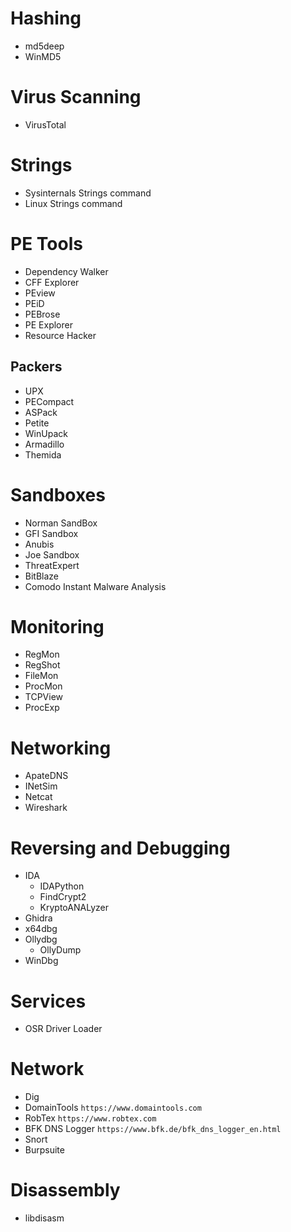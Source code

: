 # Hashing
- md5deep
- WinMD5

# Virus Scanning
- VirusTotal

# Strings
- Sysinternals Strings command
- Linux Strings command

# PE Tools
- Dependency Walker
- CFF Explorer
- PEview
- PEiD
- PEBrose
- PE Explorer
- Resource Hacker

## Packers
- UPX
- PECompact
- ASPack
- Petite
- WinUpack
- Armadillo
- Themida

# Sandboxes
- Norman SandBox
- GFI Sandbox
- Anubis
- Joe Sandbox
- ThreatExpert
- BitBlaze
- Comodo Instant Malware Analysis

# Monitoring
- RegMon
- RegShot
- FileMon
- ProcMon
- TCPView
- ProcExp

# Networking
- ApateDNS
- INetSim
- Netcat
- Wireshark

# Reversing and Debugging
- IDA
    - IDAPython
    - FindCrypt2
    - KryptoANALyzer
- Ghidra
- x64dbg
- Ollydbg
    - OllyDump
- WinDbg

# Services
- OSR Driver Loader

# Network
- Dig
- DomainTools `https://www.domaintools.com`
- RobTex `https://www.robtex.com`
- BFK DNS Logger `https://www.bfk.de/bfk_dns_logger_en.html`
- Snort
- Burpsuite

# Disassembly
- libdisasm
